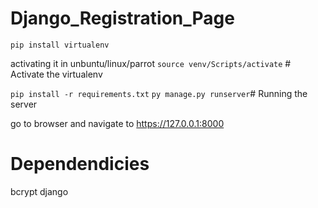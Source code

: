 # Django_Registration_Page

``pip install virtualenv``

activating it in unbuntu/linux/parrot
``source venv/Scripts/activate`` # Activate the virtualenv

``pip install -r requirements.txt``
``py manage.py runserver``# Running the server 

go to browser and navigate to https://127.0.0.1:8000

# Dependendicies 

bcrypt
django

